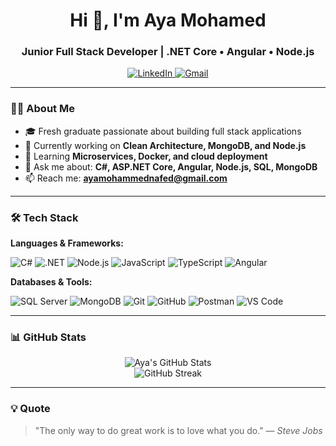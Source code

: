 <h1 align="center">Hi 👋, I'm Aya Mohamed</h1>
<h3 align="center">Junior Full Stack Developer | .NET Core • Angular • Node.js</h3>

<p align="center">
  <a href="https://www.linkedin.com/in/aya-mohamed-nafed/" target="_blank">
    <img src="https://img.shields.io/badge/LinkedIn-blue?style=flat&logo=linkedin&logoColor=white" alt="LinkedIn" />
  </a>
  <a href="mailto:ayamohammednafed@gmail.com">
    <img src="https://img.shields.io/badge/Gmail-D14836?style=flat&logo=gmail&logoColor=white" alt="Gmail" />
  </a>
</p>

---

### 👩‍💻 About Me
- 🎓 Fresh graduate passionate about building full stack applications
- 🔭 Currently working on **Clean Architecture, MongoDB, and Node.js**
- 🌱 Learning **Microservices, Docker, and cloud deployment**
- 💬 Ask me about: **C#, ASP.NET Core, Angular, Node.js, SQL, MongoDB**
- 📫 Reach me: **ayamohammednafed@gmail.com**

---

### 🛠️ Tech Stack

**Languages & Frameworks:**

![C#](https://img.shields.io/badge/C%23-239120?style=for-the-badge&logo=c-sharp&logoColor=white)
![.NET](https://img.shields.io/badge/.NET-512BD4?style=for-the-badge&logo=dotnet&logoColor=white)
![Node.js](https://img.shields.io/badge/Node.js-339933?style=for-the-badge&logo=nodedotjs&logoColor=white)
![JavaScript](https://img.shields.io/badge/JavaScript-F7DF1E?style=for-the-badge&logo=javascript&logoColor=black)
![TypeScript](https://img.shields.io/badge/TypeScript-007ACC?style=for-the-badge&logo=typescript&logoColor=white)
![Angular](https://img.shields.io/badge/Angular-DD0031?style=for-the-badge&logo=angular&logoColor=white)

**Databases & Tools:**

![SQL Server](https://img.shields.io/badge/SQL_Server-CC2927?style=for-the-badge&logo=microsoft-sql-server&logoColor=white)
![MongoDB](https://img.shields.io/badge/MongoDB-4EA94B?style=for-the-badge&logo=mongodb&logoColor=white)
![Git](https://img.shields.io/badge/Git-F05032?style=for-the-badge&logo=git&logoColor=white)
![GitHub](https://img.shields.io/badge/GitHub-181717?style=for-the-badge&logo=github&logoColor=white)
![Postman](https://img.shields.io/badge/Postman-FF6C37?style=for-the-badge&logo=postman&logoColor=white)
![VS Code](https://img.shields.io/badge/VS_Code-007ACC?style=for-the-badge&logo=visual-studio-code&logoColor=white)

---

### 📊 GitHub Stats

<p align="center">
  <img src="https://github-readme-stats.vercel.app/api?username=AyaaMohammed&show_icons=true&theme=react" alt="Aya's GitHub Stats" />
  <br>
  <img src="https://github-readme-streak-stats.herokuapp.com/?user=AyaaMohammed&theme=react" alt="GitHub Streak" />
</p>

---

### 💡 Quote

> "The only way to do great work is to love what you do." — *Steve Jobs*
